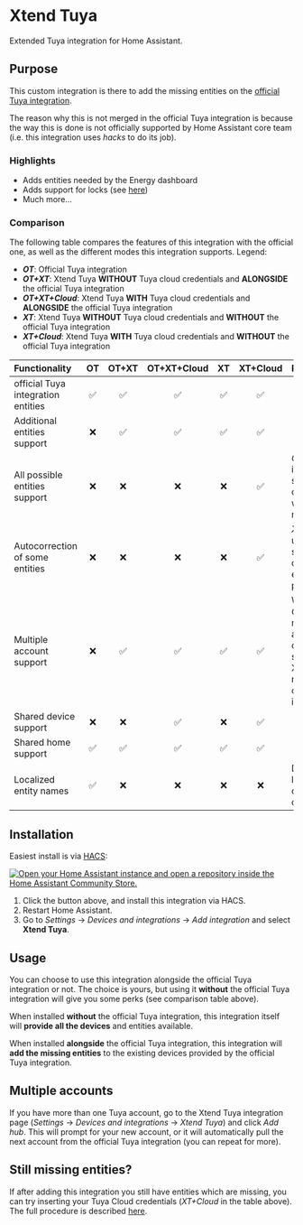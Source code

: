 # Xtend Tuya

Extended Tuya integration for Home Assistant.

## Purpose

This custom integration is there to add the missing entities on the [official Tuya integration](https://www.home-assistant.io/integrations/tuya/).

The reason why this is not merged in the official Tuya integration is because the way this is done is not officially supported by Home Assistant core team (i.e. this integration uses _hacks_ to do its job).

### Highlights

- Adds entities needed by the Energy dashboard
- Adds support for locks (see [here](./docs/configure_locks.md))
- Much more...

### Comparison

The following table compares the features of this integration with the official one, as well as the different modes this integration supports. Legend:

- **_OT_**: Official Tuya integration
- **_OT+XT_**: Xtend Tuya **WITHOUT** Tuya cloud credentials and **ALONGSIDE** the official Tuya integration
- **_OT+XT+Cloud_**: Xtend Tuya **WITH** Tuya cloud credentials and **ALONGSIDE** the official Tuya integration
- **_XT_**: Xtend Tuya **WITHOUT** Tuya cloud credentials and **WITHOUT** the official Tuya integration
- **_XT+Cloud_**: Xtend Tuya **WITH** Tuya cloud credentials and **WITHOUT** the official Tuya integration

| Functionality                      |         OT         |       OT+XT        |    OT+XT+Cloud     |         XT         |      XT+Cloud      | Remarks                                                                                                   |
| :--------------------------------- | :----------------: | :----------------: | :----------------: | :----------------: | :----------------: | :-------------------------------------------------------------------------------------------------------- |
| official Tuya integration entities | :white_check_mark: | :white_check_mark: | :white_check_mark: | :white_check_mark: | :white_check_mark: |                                                                                                           |
| Additional entities support        |        :x:         | :white_check_mark: | :white_check_mark: | :white_check_mark: | :white_check_mark: |                                                                                                           |
| All possible entities support      |        :x:         |        :x:         |        :x:         |        :x:         | :white_check_mark: | _OT+XT+Cloud_ is close but in some rare cases entities will be missing                                    |
| Autocorrection of some entities    |        :x:         |        :x:         |        :x:         |        :x:         | :white_check_mark: | _XT+Cloud_ uses multiple sources to determine the entity properties                                       |
| Multiple account support           |        :x:         | :white_check_mark: | :white_check_mark: | :white_check_mark: | :white_check_mark: | When using _OT+XT_, multiple accounts are only supported in Xtend Tuya, not the official Tuya integration |
| Shared device support              |        :x:         |        :x:         | :white_check_mark: |        :x:         | :white_check_mark: |                                                                                                           |
| Shared home support                | :white_check_mark: | :white_check_mark: | :white_check_mark: | :white_check_mark: | :white_check_mark: |                                                                                                           |
| Localized entity names             | :white_check_mark: |        :x:         |        :x:         |        :x:         |        :x:         | Due to a limitation with custom components                                                                |

## Installation

Easiest install is via [HACS](https://hacs.xyz/):

[![Open your Home Assistant instance and open a repository inside the Home Assistant Community Store.](https://my.home-assistant.io/badges/hacs_repository.svg)](https://my.home-assistant.io/redirect/hacs_repository/?owner=azerty9971&repository=xtend_tuya&category=integration)

1. Click the button above, and install this integration via HACS.
2. Restart Home Assistant.
3. Go to _Settings_ -> _Devices and integrations_ -> _Add integration_ and select **Xtend Tuya**.

## Usage

You can choose to use this integration alongside the official Tuya integration or not. The choice is yours, but using it **without** the official Tuya integration will give you some perks (see comparison table above).

When installed **without** the official Tuya integration, this integration itself will **provide all the devices** and entities available.

When installed **alongside** the official Tuya integration, this integration will **add the missing entities** to the existing devices provided by the official Tuya integration.

## Multiple accounts

If you have more than one Tuya account, go to the Xtend Tuya integration page (_Settings_ -> _Devices and integrations_ -> _Xtend Tuya_) and click _Add hub_. This will prompt for your new account, or it will automatically pull the next account from the official Tuya integration (you can repeat for more).

## Still missing entities?

If after adding this integration you still have entities which are missing, you can try inserting your Tuya Cloud credentials (_XT+Cloud_ in the table above). The full procedure is described [here](./docs/cloud_credentials.md).
